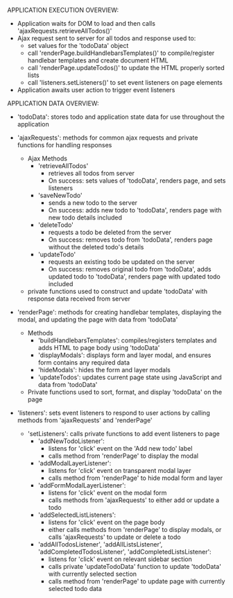 APPLICATION EXECUTION OVERVIEW:
- Application waits for DOM to load and then calls 'ajaxRequests.retrieveAllTodos()'
- Ajax request sent to server for all todos and response used to:
  - set values for the 'todoData' object
  - call 'renderPage.buildHandlebarsTemplates()' to compile/register handlebar templates and create document HTML
  - call 'renderPage.updateTodos()' to update the HTML properly sorted lists
  - call 'listeners.setListeners()' to set event listeners on page elements
- Application awaits user action to trigger event listeners 

APPLICATION DATA OVERVIEW:
- 'todoData': stores todo and application state data for use throughout the application

- 'ajaxRequests': methods for common ajax requests and private functions for handling responses
  - Ajax Methods
    - 'retrieveAllTodos' 
      - retrieves all todos from server 
      - On success: sets values of 'todoData', renders page, and sets listeners
    - 'saveNewTodo'
      - sends a new todo to the server
      - On success: adds new todo to 'todoData', renders page with new todo details included
    - 'deleteTodo'
      - requests a todo be deleted from the server
      - On success: removes todo from 'todoData', renders page without the deleted todo's details
    - 'updateTodo'
      - requests an existing todo be updated on the server
      - On success: removes original todo from 'todoData', adds updated todo to 'todoData', renders page with updated todo included
  - private functions used to construct and update 'todoData' with response data received from server

- 'renderPage': methods for creating handlebar templates, displaying the modal, and updating the page with data from 'todoData'
  - Methods
    - 'buildHandlebarsTemplates': compiles/registers templates and adds HTML to page body using 'todoData'
    - 'displayModals': displays form and layer modal, and ensures form contains any required data
    - 'hideModals': hides the form and layer modals
    - 'updateTodos': updates current page state using JavaScript and data from 'todoData'
  - Private functions used to sort, format, and display 'todoData' on the page 

- 'listeners': sets event listeners to respond to user actions by calling methods from 'ajaxRequests' and 'renderPage' 
  - 'setListeners': calls private functions to add event listeners to page
    - 'addNewTodoListener': 
      - listens for 'click' event on the 'Add new todo' label
      - calls method from 'renderPage' to display the modal
    - 'addModalLayerListener': 
      - listens for 'click' event on transparent modal layer 
      - calls method from 'renderPage' to hide modal form and layer
    - 'addFormModalLayerListener': 
      - listens for 'click' event on the modal form 
      - calls methods from 'ajaxRequests' to either add or update a todo
    - 'addSelectedListListeners': 
      - listens for 'click' event on the page body
      - either calls methods from 'renderPage' to display modals, or calls 'ajaxRequests' to update or delete a todo
    - 'addAllTodosListener', 'addAllListsListener', 'addCompletedTodosListener', 'addCompletedListsListener': 
      - listens for 'click' event on relevant sidebar section
      - calls private 'updateTodoData' function to update 'todoData' with currently selected section
      - calls method from 'renderPage' to update page with currently selected todo data
